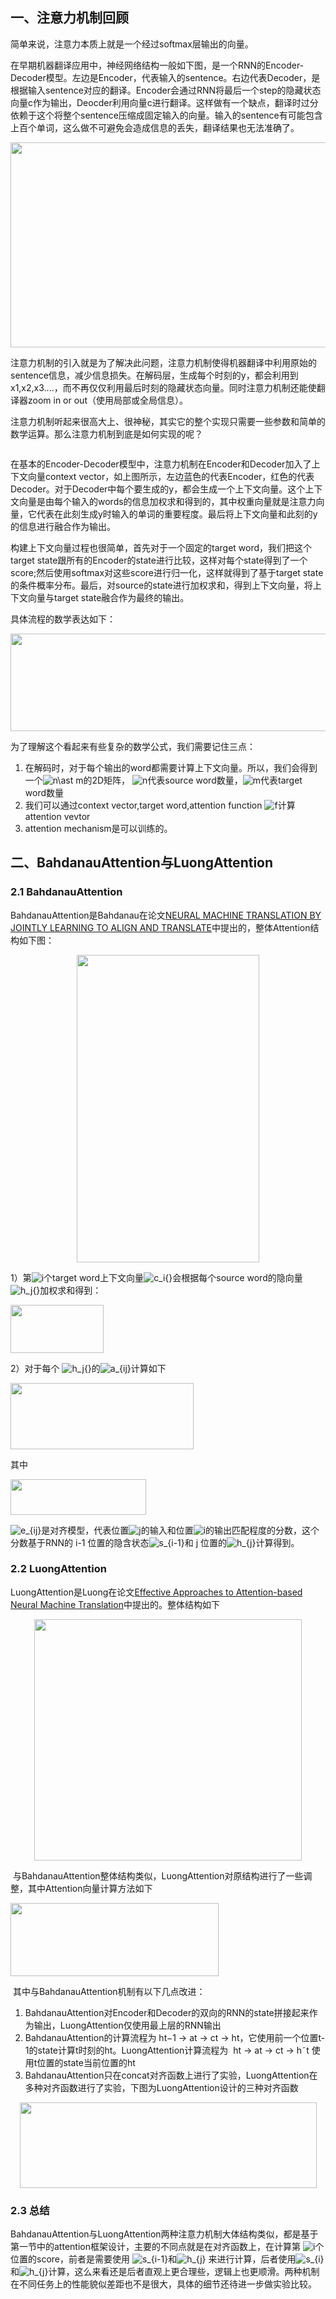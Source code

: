 
<h2><a name="t0"></a>一、注意力机制回顾</h2>

<p>简单来说，注意力本质上就是一个经过softmax层输出的向量。</p>

<p>在早期机器翻译应用中，神经网络结构一般如下图，是一个RNN的Encoder-Decoder模型。左边是Encoder，代表输入的sentence。右边代表Decoder，是根据输入sentence对应的翻译。Encoder会通过RNN将最后一个step的隐藏状态向量c作为输出，Deocder利用向量c进行翻译。这样做有一个缺点，翻译时过分依赖于这个将整个sentence压缩成固定输入的向量。输入的sentence有可能包含上百个单词，这么做不可避免会造成信息的丢失，翻译结果也无法准确了。</p>

<p style="text-align:center;"><img alt="" class="has" height="328" src="https://img-blog.csdn.net/20181011165935693?watermark/2/text/aHR0cHM6Ly9ibG9nLmNzZG4ubmV0L3UwMTA5NjAxNTU=/font/5a6L5L2T/fontsize/400/fill/I0JBQkFCMA==/dissolve/70" width="716"></p>

<p>注意力机制的引入就是为了解决此问题，注意力机制使得机器翻译中利用原始的sentence信息，减少信息损失。在解码层，生成每个时刻的y，都会利用到x1,x2,x3....，而不再仅仅利用最后时刻的隐藏状态向量。同时注意力机制还能使翻译器zoom in or out（使用局部或全局信息）。</p>

<p>注意力机制听起来很高大上、很神秘，其实它的整个实现只需要一些参数和简单的数学运算。那么注意力机制到底是如何实现的呢？</p>

<p style="text-align:center;"><img alt="" class="has" src="https://img-blog.csdnimg.cn/20190215104836321.png?x-oss-process=image/watermark,type_ZmFuZ3poZW5naGVpdGk,shadow_10,text_aHR0cHM6Ly9ibG9nLmNzZG4ubmV0L3UwMTA5NjAxNTU=,size_16,color_FFFFFF,t_70"></p>

<p>在基本的Encoder-Decoder模型中，注意力机制在Encoder和Decoder加入了上下文向量context vector，如上图所示，左边蓝色的代表Encoder，红色的代表Decoder。对于Decoder中每个要生成的y，都会生成一个上下文向量。这个上下文向量是由每个输入的words的信息加权求和得到的，其中权重向量就是注意力向量，它代表在此刻生成y时输入的单词的重要程度。最后将上下文向量和此刻的y的信息进行融合作为输出。</p>

<p>构建上下文向量过程也很简单，首先对于一个固定的target word，我们把这个target state跟所有的Encoder的state进行比较，这样对每个state得到了一个score;然后使用softmax对这些score进行归一化，这样就得到了基于target state的条件概率分布。最后，对source的state进行加权求和，得到上下文向量，将上下文向量与target state融合作为最终的输出。</p>

<p>具体流程的数学表达如下：</p>

<p style="text-align:center;"><img alt="" class="has" height="156" src="https://img-blog.csdnimg.cn/2019021510501288.JPG" width="579"></p>

<p>为了理解这个看起来有些复杂的数学公式，我们需要记住三点：</p>

<ol><li>在解码时，对于每个输出的word都需要计算上下文向量。所以，我们会得到一个<img alt="n\ast m" class="mathcode" src="https://private.codecogs.com/gif.latex?n%5Cast%20m">的2D矩阵，&nbsp;<img alt="n" class="mathcode" src="https://private.codecogs.com/gif.latex?n">代表source word数量，<img alt="m" class="mathcode" src="https://private.codecogs.com/gif.latex?m">代表target word数量</li>
	<li>我们可以通过context vector,target word,attention function&nbsp;<img alt="f" class="mathcode" src="https://private.codecogs.com/gif.latex?f">计算attention vevtor</li>
	<li>attention mechanism是可以训练的。</li>
</ol><h2><a name="t1"></a>二、BahdanauAttention与LuongAttention</h2>

<h3><a name="t2"></a>2.1&nbsp;BahdanauAttention</h3>

<p>BahdanauAttention是Bahdanau在论文<a href="https://arxiv.org/pdf/1409.0473.pdf" rel="nofollow" target="_blank">NEURAL MACHINE TRANSLATION BY JOINTLY LEARNING TO ALIGN AND TRANSLATE</a>中提出的，整体Attention结构如下图：</p>

<p style="text-align:center;"><img alt="" class="has" height="492" src="https://img-blog.csdn.net/20180926170405403?watermark/2/text/aHR0cHM6Ly9ibG9nLmNzZG4ubmV0L3UwMTA5NjAxNTU=/font/5a6L5L2T/fontsize/400/fill/I0JBQkFCMA==/dissolve/70" width="292"></p>

<p>1）第<img alt="i" class="mathcode" src="https://private.codecogs.com/gif.latex?i">个target word上下文向量<img alt="c_i{}" class="mathcode" src="https://private.codecogs.com/gif.latex?c_i%7B%7D">会根据每个source word的隐向量<img alt="h_j{}" class="mathcode" src="https://private.codecogs.com/gif.latex?h_j%7B%7D">加权求和得到：</p>

<p><img alt="" class="has" height="77" src="https://img-blog.csdn.net/2018092617125253?watermark/2/text/aHR0cHM6Ly9ibG9nLmNzZG4ubmV0L3UwMTA5NjAxNTU=/font/5a6L5L2T/fontsize/400/fill/I0JBQkFCMA==/dissolve/70" width="149"></p>

<p>2）对于每个&nbsp;<img alt="h_j{}" class="mathcode" src="https://private.codecogs.com/gif.latex?h_j%7B%7D">的<img alt="a_{ij}" class="mathcode" src="https://private.codecogs.com/gif.latex?a_%7Bij%7D">计算如下</p>

<p><img alt="" class="has" height="106" src="https://img-blog.csdn.net/20180926171933731?watermark/2/text/aHR0cHM6Ly9ibG9nLmNzZG4ubmV0L3UwMTA5NjAxNTU=/font/5a6L5L2T/fontsize/400/fill/I0JBQkFCMA==/dissolve/70" width="293"></p>

<p>其中</p>

<p><img alt="" class="has" height="57" src="https://img-blog.csdn.net/20180926172008662?watermark/2/text/aHR0cHM6Ly9ibG9nLmNzZG4ubmV0L3UwMTA5NjAxNTU=/font/5a6L5L2T/fontsize/400/fill/I0JBQkFCMA==/dissolve/70" width="217"></p>

<p><img alt="e_{ij}" class="mathcode" src="https://private.codecogs.com/gif.latex?e_%7Bij%7D">是对齐模型，代表位置<img alt="j" class="mathcode" src="https://private.codecogs.com/gif.latex?j">的输入和位置<img alt="i" class="mathcode" src="https://private.codecogs.com/gif.latex?i">的输出匹配程度的分数，这个分数基于RNN的 i-1 位置的隐含状态<img alt="s_{i-1}" class="mathcode" src="https://private.codecogs.com/gif.latex?s_%7Bi-1%7D">和 j 位置的<img alt="h_{j}" class="mathcode" src="https://private.codecogs.com/gif.latex?h_%7Bj%7D">计算得到。</p>

<h3><a name="t3"></a>2.2&nbsp;LuongAttention</h3>

<p>LuongAttention是Luong在论文<a href="https://arxiv.org/pdf/1508.04025.pdf" rel="nofollow" target="_blank">Effective Approaches to Attention-based Neural Machine Translation</a>中提出的。整体结构如下</p>

<p style="text-align:center;"><img alt="" class="has" height="386" src="https://img-blog.csdn.net/20180926173621689?watermark/2/text/aHR0cHM6Ly9ibG9nLmNzZG4ubmV0L3UwMTA5NjAxNTU=/font/5a6L5L2T/fontsize/400/fill/I0JBQkFCMA==/dissolve/70" width="428"></p>

<p>&nbsp;与BahdanauAttention整体结构类似，LuongAttention对原结构进行了一些调整，其中Attention向量计算方法如下</p>

<p><img alt="" class="has" height="117" src="https://img-blog.csdn.net/20180926174909188?watermark/2/text/aHR0cHM6Ly9ibG9nLmNzZG4ubmV0L3UwMTA5NjAxNTU=/font/5a6L5L2T/fontsize/400/fill/I0JBQkFCMA==/dissolve/70" width="333"></p>

<p>&nbsp;其中与BahdanauAttention机制有以下几点改进：</p>

<ol><li>BahdanauAttention对Encoder和Decoder的双向的RNN的state拼接起来作为输出，LuongAttention仅使用最上层的RNN输出</li>
	<li>BahdanauAttention的计算流程为 ht−1 → at → ct → ht，它使用前一个位置t-1的state计算t时刻的ht。LuongAttention计算流程为&nbsp; ht → at → ct → h˜t 使用t位置的state当前位置的ht</li>
	<li>BahdanauAttention只在concat对齐函数上进行了实验，LuongAttention在多种对齐函数进行了实验，下图为LuongAttention设计的三种对齐函数</li>
</ol><p style="text-align:center;"><img alt="" class="has" height="137" src="https://img-blog.csdn.net/20180926191629666?watermark/2/text/aHR0cHM6Ly9ibG9nLmNzZG4ubmV0L3UwMTA5NjAxNTU=/font/5a6L5L2T/fontsize/400/fill/I0JBQkFCMA==/dissolve/70" width="475"></p>

<h3><a name="t4"></a>2.3 总结&nbsp;</h3>

<p>BahdanauAttention与LuongAttention两种注意力机制大体结构类似，都是基于第一节中的attention框架设计，主要的不同点就是在对齐函数上，在计算第 <img alt="i" class="mathcode" src="https://private.codecogs.com/gif.latex?i">个位置的score，前者是需要使用&nbsp;<img alt="s_{i-1}" class="mathcode" src="https://private.codecogs.com/gif.latex?s_%7Bi-1%7D">和<img alt="h_{j}" class="mathcode" src="https://private.codecogs.com/gif.latex?h_%7Bj%7D">&nbsp;来进行计算，后者使用<img alt="s_{i}" class="mathcode" src="https://private.codecogs.com/gif.latex?s_%7Bi%7D">和<img alt="h_{j}" class="mathcode" src="https://private.codecogs.com/gif.latex?h_%7Bj%7D">计算，这么来看还是后者直观上更合理些，逻辑上也更顺滑。两种机制在不同任务上的性能貌似差距也不是很大，具体的细节还待进一步做实验比较。</p>            </div>
                      </div>
	</article>
</div>
